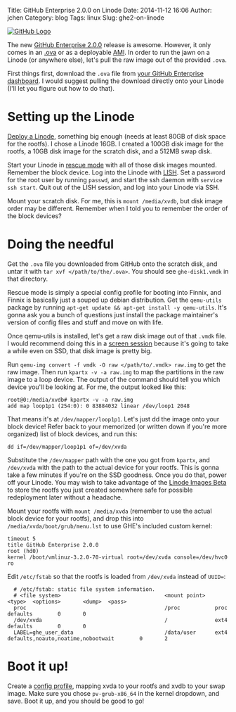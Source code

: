 Title: GitHub Enterprise 2.0.0 on Linode
Date: 2014-11-12 16:06
Author: jchen
Category: blog
Tags: linux
Slug: ghe2-on-linode

[![GitHub Logo](/thumbs/GitHub_Logo_thumbnail_wide.png)](https://enterprise.github.com)

<!-- PELICAN_BEGIN_SUMMARY -->
The new [GitHub Enterprise
2.0.0](https://enterprise.github.com/releases#release-2.0.0) release is
awesome. However, it only comes in an
[.ova](https://en.wikipedia.org/wiki/Open_Virtualization_Format) or as a
deployable [AMI](https://en.wikipedia.org/wiki/Amazon_Machine_Image). In order
to run the jawn on a Linode (or anywhere else), let's pull the raw image out of
the provided `.ova`.
<!-- PELICAN_END_SUMMARY -->

First things first, download the `.ova` file from [your GitHub Enterprise
dashboard](https://enterprise.github.com). I would suggest pulling the download
directly onto your Linode (I'll let you figure out how to do that).

# Setting up the Linode

[Deploy a
Linode](https://www.linode.com/docs/getting-started#provisioning-your-linode),
something big enough (needs at least 80GB of disk space for the rootfs). I
chose a Linode 16GB. I created a 100GB disk image for the rootfs, a 10GB
disk image for the scratch disk, and a 512MB swap disk.

Start your Linode in [rescue
mode](https://www.linode.com/docs/troubleshooting/rescue-and-rebuild) with all
of those disk images mounted. Remember the block device. Log into the Linode with
[LISH](https://www.linode.com/docs/networking/using-the-linode-shell-lish). Set
a password for the root user by running `passwd`, and start the ssh daemon with
`service ssh start`. Quit out of the LISH session, and log into your Linode via
SSH.

Mount your scratch disk. For me, this is `mount /media/xvdb`, but disk image
order may be different. Remember when I told you to remember the order of the
block devices?

# Doing the needful

Get the `.ova` file you downloaded from GitHub onto the scratch disk, and untar
it with `tar xvf </path/to/the/.ova>`. You should see `ghe-disk1.vmdk` in that
directory.

Rescue mode is simply a special config profile for booting into Finnix, and
Finnix is basically just a souped up debian distribution. Get the `qemu-utils`
package by running `apt-get update && apt-get install -y qemu-utils`. It's
gonna ask you a bunch of questions just install the package maintainer's
version of config files and stuff and move on with life.

Once qemu-utils is installed, let's get a raw disk image out of that `.vmdk`
file. I would recommend doing this in a [screen
session](https://www.linode.com/docs/networking/ssh/using-gnu-screen-to-manage-persistent-terminal-sessions)
because it's going to take a while even on SSD, that disk image is pretty big.

Run `qemu-img convert -f vmdk -O raw </path/to/.vmdk> raw.img` to get the raw
image. Then run `kpartx -v -a raw.img` to map the partitions in the raw image
to a loop device. The output of the command should tell you which device you'll
be looking at. For me, the output looked like this:

```
root@0:/media/xvdb# kpartx -v -a raw.img
add map loop1p1 (254:0): 0 83884032 linear /dev/loop1 2048
```

That means it's at `/dev/mapper/loop1p1`. Let's just dd the image onto your
block device! Refer back to your memorized (or written down if you're more
organized) list of block devices, and run this:

```
dd if=/dev/mapper/loop1p1 of=/dev/xvda
```

Substitute the `/dev/mapper` path with the one you got from `kpartx`, and
`/dev/xvda` with the path to the actual device for your rootfs. This is gonna
take a few minutes if you're on the SSD goodness. Once you do that, power off
your Linode. You may wish to take advantage of the [Linode Images
Beta](https://forum.linode.com/viewtopic.php?f=26&t=11180) to store the rootfs
you just created somewhere safe for possible redeployment later without a
headache.

Mount your rootfs with `mount /media/xvda` (remember to use the actual block
device for your rootfs), and drop this into `/media/xvda/boot/grub/menu.lst` to
use GHE's included custom kernel:

```
timeout 5
title GitHub Enterprise 2.0.0
root (hd0)
kernel /boot/vmlinuz-3.2.0-70-virtual root=/dev/xvda console=/dev/hvc0 ro
```

Edit `/etc/fstab` so that the rootfs is loaded from `/dev/xvda` instead of
`UUID=`:

```
  # /etc/fstab: static file system information.
  # <file system>                                 <mount point>   <type>  <options>       <dump>  <pass>
  proc                                            /proc           proc    defaults        0       0
  /dev/xvda                                       /               ext4    defaults        0       0
  LABEL=ghe_user_data                             /data/user      ext4    defaults,noauto,noatime,nobootwait        0       2
```

# Boot it up!

Create a [config
profile](https://www.linode.com/docs/migrate-to-linode/disk-images/disk-images-and-configuration-profiles),
mapping xvda to your rootfs and xvdb to your swap image. Make sure you chose
`pv-grub-x86_64` in the kernel dropdown, and save. Boot it up, and you should be good to go!
